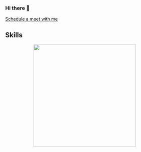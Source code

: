 ### Hi there 👋

[Schedule a meet with me](https://calendly.com/sudip-mondal-2002/15min)
## Skills

<div align=left>
<github_dark]: https://github-readme-stats.vercel.app/api?username=anuraghazra&show_icons=true&hide=contribs,prs&cache_seconds=86400&theme=github_dark
</div>

<div align=center>
      <img width=325 align="center" src="https://github-readme-stats.vercel.app/api/top-langs/?username=Cengizhnx&langs_count=20&theme=github_dark&layout=compact&custom_title=Most used languages on GitHub" />
</div>

<!--
**Cengizhnx/Cengizhnx** is a ✨ _special_ ✨ repository because its `README.md` (this file) appears on your GitHub profile.

Here are some ideas to get you started:

- 🔭 I’m currently working on ...
- 🌱 I’m currently learning ...
- 👯 I’m looking to collaborate on ...
- 🤔 I’m looking for help with ...
- 💬 Ask me about ...
- 📫 How to reach me: ...
- 😄 Pronouns: ...
- ⚡ Fun fact: ...
-->
